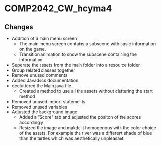 # COMP2042_CW_hcyma4

## Changes
- Addition of a main menu screen
    - The main menu screen contains a subscene with basic information on the game.
    - Transition animation to show the subscene containing the information
- Seperate the assets from the main folder into a resource folder
- Group related classes together
- Remove unused comments 
- Added Javadocs documentation
- decluttered the Main.java file
    - Created a method to use all the assets without cluttering the start method
- Removed unused import statements
- Removed unused variables
- Adjusted the background image 
    - Added a "Score" tab and adjusted the positon of the scores accordingly
    - Resized the image and makde it homogenous with the color choice of the assets. For example the river was a different shade of blue than the turtles which was aesthetically unpleasant.